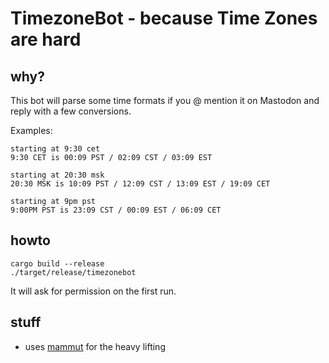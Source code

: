 # TimezoneBot - because Time Zones are hard

## why?

This bot will parse some time formats if you @ mention it on Mastodon and reply with a few conversions.

Examples:

```
starting at 9:30 cet
9:30 CET is 00:09 PST / 02:09 CST / 03:09 EST

starting at 20:30 msk
20:30 MSK is 10:09 PST / 12:09 CST / 13:09 EST / 19:09 CET

starting at 9pm pst
9:00PM PST is 23:09 CST / 00:09 EST / 06:09 CET
```

## howto

```
cargo build --release
./target/release/timezonebot
```

It will ask for permission on the first run.

## stuff

  * uses [mammut](https://crates.io/crate/mammut) for the heavy lifting
